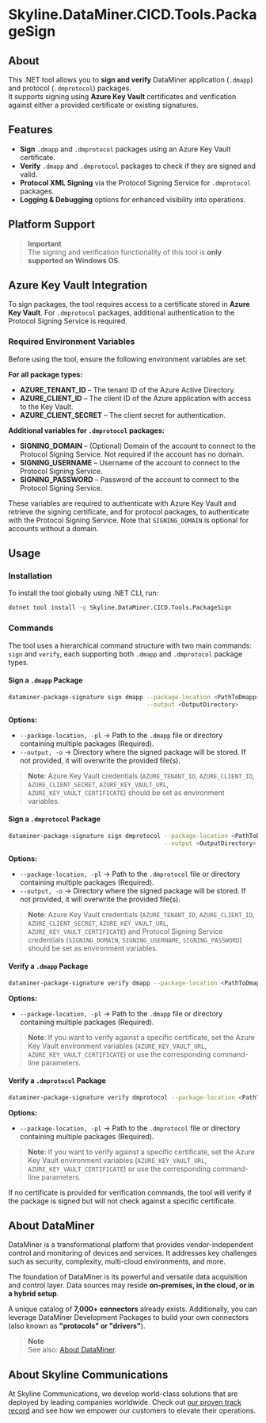 ﻿# Skyline.DataMiner.CICD.Tools.PackageSign

## About

This .NET tool allows you to **sign and verify** DataMiner application (`.dmapp`) and protocol (`.dmprotocol`) packages.  
It supports signing using **Azure Key Vault** certificates and verification against either a provided certificate or existing signatures.

## Features

- **Sign** `.dmapp` and `.dmprotocol` packages using an Azure Key Vault certificate.
- **Verify** `.dmapp` and `.dmprotocol` packages to check if they are signed and valid.
- **Protocol XML Signing** via the Protocol Signing Service for `.dmprotocol` packages.
- **Logging & Debugging** options for enhanced visibility into operations.

## Platform Support

> **Important**  
> The signing and verification functionality of this tool is **only supported on Windows OS**.  

## Azure Key Vault Integration

To sign packages, the tool requires access to a certificate stored in **Azure Key Vault**. For `.dmprotocol` packages, additional authentication to the Protocol Signing Service is required.

### Required Environment Variables

Before using the tool, ensure the following environment variables are set:

**For all package types:**
- **AZURE_TENANT_ID** – The tenant ID of the Azure Active Directory.  
- **AZURE_CLIENT_ID** – The client ID of the Azure application with access to the Key Vault.  
- **AZURE_CLIENT_SECRET** – The client secret for authentication.

**Additional variables for `.dmprotocol` packages:**
- **SIGNING_DOMAIN** – (Optional) Domain of the account to connect to the Protocol Signing Service. Not required if the account has no domain.
- **SIGNING_USERNAME** – Username of the account to connect to the Protocol Signing Service.  
- **SIGNING_PASSWORD** – Password of the account to connect to the Protocol Signing Service.

These variables are required to authenticate with Azure Key Vault and retrieve the signing certificate, and for protocol packages, to authenticate with the Protocol Signing Service. Note that `SIGNING_DOMAIN` is optional for accounts without a domain.

## Usage

### Installation

To install the tool globally using .NET CLI, run:

```sh
dotnet tool install -g Skyline.DataMiner.CICD.Tools.PackageSign
```

### Commands

The tool uses a hierarchical command structure with two main commands: `sign` and `verify`, each supporting both `.dmapp` and `.dmprotocol` package types.

#### Sign a `.dmapp` Package

```sh
dataminer-package-signature sign dmapp --package-location <PathToDmapp> \
                                       --output <OutputDirectory>
```

**Options:**
- `--package-location, -pl` → Path to the `.dmapp` file or directory containing multiple packages (Required).
- `--output, -o` → Directory where the signed package will be stored. If not provided, it will overwrite the provided file(s).

> **Note**: Azure Key Vault credentials (`AZURE_TENANT_ID`, `AZURE_CLIENT_ID`, `AZURE_CLIENT_SECRET`, `AZURE_KEY_VAULT_URL`, `AZURE_KEY_VAULT_CERTIFICATE`) should be set as environment variables.

#### Sign a `.dmprotocol` Package

```sh
dataminer-package-signature sign dmprotocol --package-location <PathToDmprotocol> \
                                            --output <OutputDirectory>
```

**Options:**
- `--package-location, -pl` → Path to the `.dmprotocol` file or directory containing multiple packages (Required).
- `--output, -o` → Directory where the signed package will be stored. If not provided, it will overwrite the provided file(s).

> **Note**: Azure Key Vault credentials (`AZURE_TENANT_ID`, `AZURE_CLIENT_ID`, `AZURE_CLIENT_SECRET`, `AZURE_KEY_VAULT_URL`, `AZURE_KEY_VAULT_CERTIFICATE`) and Protocol Signing Service credentials (`SIGNING_DOMAIN`, `SIGNING_USERNAME`, `SIGNING_PASSWORD`) should be set as environment variables.

#### Verify a `.dmapp` Package

```sh
dataminer-package-signature verify dmapp --package-location <PathToDmapp>
```

**Options:**
- `--package-location, -pl` → Path to the `.dmapp` file or directory containing multiple packages (Required).

> **Note**: If you want to verify against a specific certificate, set the Azure Key Vault environment variables (`AZURE_KEY_VAULT_URL`, `AZURE_KEY_VAULT_CERTIFICATE`) or use the corresponding command-line parameters.

#### Verify a `.dmprotocol` Package

```sh
dataminer-package-signature verify dmprotocol --package-location <PathToDmprotocol>
```

**Options:**
- `--package-location, -pl` → Path to the `.dmprotocol` file or directory containing multiple packages (Required).

> **Note**: If you want to verify against a specific certificate, set the Azure Key Vault environment variables (`AZURE_KEY_VAULT_URL`, `AZURE_KEY_VAULT_CERTIFICATE`) or use the corresponding command-line parameters.

If no certificate is provided for verification commands, the tool will verify if the package is signed but will not check against a specific certificate.

## About DataMiner

DataMiner is a transformational platform that provides vendor-independent control and monitoring of devices and services. It addresses key challenges such as security, complexity, multi-cloud environments, and more. 

The foundation of DataMiner is its powerful and versatile data acquisition and control layer. Data sources may reside **on-premises, in the cloud, or in a hybrid setup**.

A unique catalog of **7,000+ connectors** already exists. Additionally, you can leverage DataMiner Development Packages to build your own connectors (also known as **"protocols" or "drivers"**).

> **Note**  
> See also: [About DataMiner](https://aka.dataminer.services/about-dataminer).

## About Skyline Communications

At Skyline Communications, we develop world-class solutions that are deployed by leading companies worldwide. Check out [our proven track record](https://aka.dataminer.services/about-skyline) and see how we empower our customers to elevate their operations.